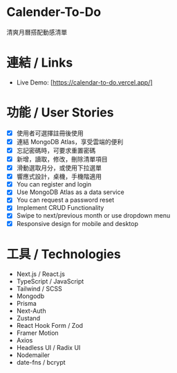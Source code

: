 # Calender-To-Do

清爽月曆搭配動感清單

# 連結 / Links

- Live Demo: [https://calendar-to-do.vercel.app/]

# 功能 / User Stories

- [x] 使用者可選擇註冊後使用
- [x] 連結 MongoDB Atlas，享受雲端的便利
- [x] 忘記密碼時，可要求重置密碼
- [x] 新增，讀取，修改，刪除清單項目
- [x] 滑動選取月分，或使用下拉選單
- [x] 響應式設計，桌機，手機階適用
- [x] You can register and login
- [x] Use MongoDB Atlas as a data service
- [x] You can request a password reset
- [x] Implement CRUD Functionality
- [x] Swipe to next/previous month or use dropdown menu
- [x] Responsive design for mobile and desktop

# 工具 / Technologies

- Next.js / React.js
- TypeScript / JavaScript
- Tailwind / SCSS
- Mongodb
- Prisma
- Next-Auth
- Zustand
- React Hook Form / Zod
- Framer Motion
- Axios
- Headless UI / Radix UI
- Nodemailer
- date-fns / bcrypt
